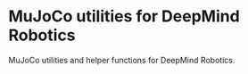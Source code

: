 # MuJoCo utilities for DeepMind Robotics

MuJoCo utilities and helper functions for DeepMind Robotics.
